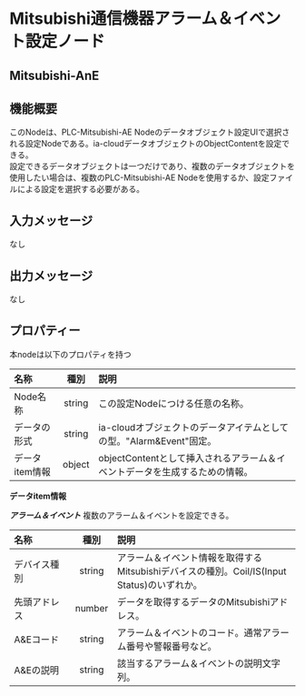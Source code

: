 # Mitsubishi通信機器アラーム＆イベント設定ノード

## Mitsubishi-AnE

## 機能概要
このNodeは、PLC-Mitsubishi-AE Nodeのデータオブジェクト設定UIで選択される設定Nodeである。ia-cloudデータオブジェクトのObjectContentを設定できる。  
設定できるデータオブジェクトは一つだけであり、複数のデータオブジェクトを使用したい場合は、複数のPLC-Mitsubishi-AE Nodeを使用するか、設定ファイルによる設定を選択する必要がある。

## 入力メッセージ
なし  

## 出力メッセージ
なし

## プロパティー

本nodeは以下のプロパティを持つ

| 名称 | 種別 | 説明 |
|:----------|:-----:|:--------------------|
|Node名称|string| この設定Nodeにつける任意の名称。|
|データの形式|string| ia-cloudオブジェクトのデータアイテムとしての型。"Alarm&Event"固定。|
|データitem情報| object| objectContentとして挿入されるアラーム＆イベントデータを生成するための情報。|

**データitem情報**

***アラーム＆イベント***
複数のアラーム＆イベントを設定できる。

|名称　　| 種別 | 説明 |
|:----------|:-----:|:--------------------|
|デバイス種別|string |アラーム＆イベント情報を取得するMitsubishiデバイスの種別。Coil/IS(Input Status)のいずれか。|
|先頭アドレス　　　|number|データを取得するデータのMitsubishiアドレス。|
|A&Eコード　|string|アラーム＆イベントのコード。通常アラーム番号や警報番号など。|
|A&Eの説明|string|該当するアラーム＆イベントの説明文字列。|
